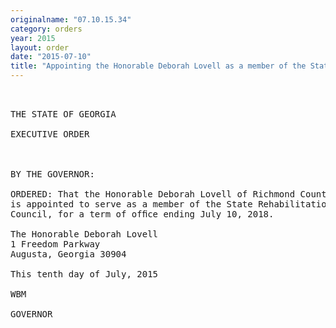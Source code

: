 ```yaml
---
originalname: "07.10.15.34"
category: orders
year: 2015
layout: order
date: "2015-07-10"
title: "Appointing the Honorable Deborah Lovell as a member of the State Rehabilitation Council"
---
```

<pre>
 

THE STATE OF GEORGIA

EXECUTIVE ORDER

 

BY THE GOVERNOR:

ORDERED: That the Honorable Deborah Lovell of Richmond County, Georgia,
is appointed to serve as a member of the State Rehabilitation
Council, for a term of ofﬁce ending July 10, 2018.

The Honorable Deborah Lovell
1 Freedom Parkway
Augusta, Georgia 30904

This tenth day of July, 2015

WBM

GOVERNOR

 

 

</pre>
